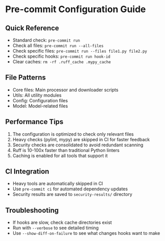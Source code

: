 # Pre-commit Configuration Guide

## Quick Reference

- Standard check: `pre-commit run`
- Check all files: `pre-commit run --all-files`
- Check specific files: `pre-commit run --files file1.py file2.py`
- Check specific hooks: `pre-commit run hook-id`
- Clear caches: `rm -rf .ruff_cache .mypy_cache`

## File Patterns

- Core files: Main processor and downloader scripts
- Utils: All utility modules
- Config: Configuration files
- Model: Model-related files

## Performance Tips

1. The configuration is optimized to check only relevant files
2. Heavy checks (pylint, mypy) are skipped in CI for faster feedback
3. Security checks are consolidated to avoid redundant scanning
4. Ruff is 10-100x faster than traditional Python linters
5. Caching is enabled for all tools that support it

## CI Integration

- Heavy tools are automatically skipped in CI
- Use `pre-commit ci` for automated dependency updates
- Security results are saved to `security-results/` directory

## Troubleshooting

- If hooks are slow, check cache directories exist
- Run with `--verbose` to see detailed timing
- Use `--show-diff-on-failure` to see what changes hooks want to make
